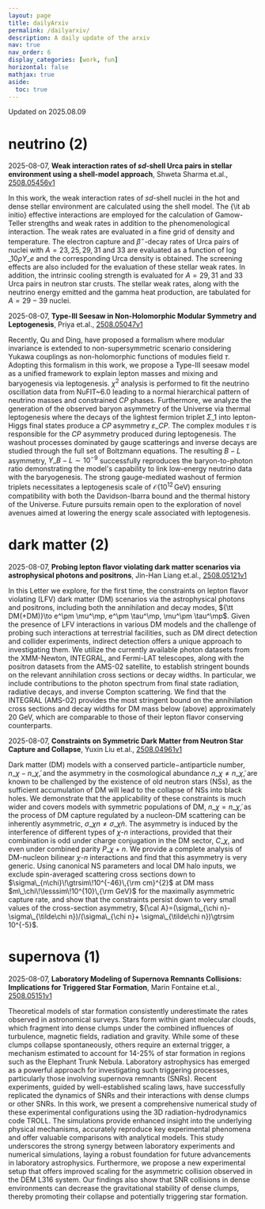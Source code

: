 ```yaml
---
layout: page
title: dailyArxiv
permalink: /dailyarxiv/
description: A daily update of the arxiv
nav: true
nav_order: 6
display_categories: [work, fun]
horizontal: false
mathjax: true
aside:
  toc: true
---
```


 Updated on 2025.08.09
# neutrino (2)

2025-08-07, **Weak interaction rates of $sd$-shell Urca pairs in stellar environment using a shell-model approach**, Shweta Sharma et.al., [2508.05456v1](http://arxiv.org/abs/2508.05456v1)

 In this work, the weak interaction rates of $sd$-shell nuclei in the hot and dense stellar environment are calculated using the shell model. The {\it ab initio} effective interactions are employed for the calculation of Gamow-Teller strengths and weak rates in addition to the phenomenological interaction. The weak rates are evaluated in a fine grid of density and temperature. The electron capture and $\beta^-$-decay rates of Urca pairs of nuclei with $A = 23, 25, 29, 31$ and 33 are evaluated as a function of $\log\_{10} \rho Y\_e$ and the corresponding Urca density is obtained. The screening effects are also included for the evaluation of these stellar weak rates. In addition, the intrinsic cooling strength is evaluated for $A=29,31$ and 33 Urca pairs in neutron star crusts. The stellar weak rates, along with the neutrino energy emitted and the gamma heat production, are tabulated for $A = 29-39$ nuclei.

2025-08-07, **Type-III Seesaw in Non-Holomorphic Modular Symmetry and Leptogenesis**, Priya et.al., [2508.05047v1](http://arxiv.org/abs/2508.05047v1)

 Recently, Qu and Ding, have proposed a formalism where modular invariance is extended to non-supersymmetric scenario considering Yukawa couplings as non-holomorphic functions of modules field $\tau$. Adopting this formalism in this work, we propose a Type-III seesaw model as a unified framework to explain lepton masses and mixing and baryogenesis via leptogenesis. $\chi^2$ analysis is performed to fit the neutrino oscillation data from NuFIT~6.0 leading to a normal hierarchical pattern of neutrino masses and constrained $CP$ phases. Furthermore, we analyze the generation of the observed baryon asymmetry of the Universe via thermal leptogenesis where the decays of the lightest fermion triplet $\Sigma\_1$ into lepton-Higgs final states produce a $CP$ asymmetry $\varepsilon\_{CP}$. The complex modules $\tau$ is responsible for the $CP$ asymmetry produced during leptogenesis. The washout processes dominated by gauge scatterings and inverse decays are studied through the full set of Boltzmann equations. The resulting $B-L$ asymmetry, $Y\_{B-L}\sim 10^{-9}$ successfully reproduces the baryon-to-photon ratio demonstrating the model's capability to link low-energy neutrino data with the baryogenesis. The strong gauge-mediated washout of fermion triplets necessitates a leptogenesis scale of $\mathcal{O}(10^{12}\,\mathrm{GeV})$ ensuring compatibility with both the Davidson-Ibarra bound and the thermal history of the Universe. Future pursuits remain open to the exploration of novel avenues aimed at lowering the energy scale associated with leptogenesis.

# dark matter (2)

2025-08-07, **Probing lepton flavor violating dark matter scenarios via astrophysical photons and positrons**, Jin-Han Liang et.al., [2508.05121v1](http://arxiv.org/abs/2508.05121v1)

 In this Letter we explore, for the first time, the constraints on lepton flavor violating (LFV) dark matter (DM) scenarios via the astrophysical photons and positrons, including both the annihilation and decay modes, ${\tt DM(+DM)}\to e^\pm \mu^\mp, e^\pm \tau^\mp, \mu^\pm \tau^\mp$. Given the presence of LFV interactions in various DM models and the challenge of probing such interactions at terrestrial facilities, such as DM direct detection and collider experiments, indirect detection offers a unique approach to investigating them. We utilize the currently available photon datasets from the XMM-Newton, INTEGRAL, and Fermi-LAT telescopes, along with the positron datasets from the AMS-02 satellite, to establish stringent bounds on the relevant annihilation cross sections or decay widths. In particular, we include contributions to the photon spectrum from final state radiation, radiative decays, and inverse Compton scattering. We find that the INTEGRAL (AMS-02) provides the most stringent bound on the annihilation cross sections and decay widths for DM mass below (above) approximately 20 GeV, which are comparable to those of their lepton flavor conserving counterparts.

2025-08-07, **Constraints on Symmetric Dark Matter from Neutron Star Capture and Collapse**, Yuxin Liu et.al., [2508.04961v1](http://arxiv.org/abs/2508.04961v1)

 Dark matter (DM) models with a conserved particle$-$antiparticle number, $n\_\chi-n\_{\tilde \chi}$, and the asymmetry in the cosmological abundance $n\_\chi\neq n\_{\tilde \chi}$, are known to be challenged by the existence of old neutron stars (NSs), as the sufficient accumulation of DM will lead to the collapse of NSs into black holes. We demonstrate that the applicability of these constraints is much wider and covers models with symmetric populations of DM, $n\_\chi = n\_{\tilde \chi}$, as the process of DM capture regulated by a nucleon-DM scattering can be inherently asymmetric, $\sigma\_{\chi n}\neq \sigma\_{\tilde\chi n}$. The asymmetry is induced by the interference of different types of $\chi$-$n$ interactions, provided that their combination is odd under charge conjugation in the DM sector, $C\_\chi$, and even under combined parity $P\_{\chi + n}$. We provide a complete analysis of DM-nucleon bilinear $\chi$-$n$ interactions and find that this asymmetry is very generic. Using canonical NS parameters and local DM halo inputs, we exclude spin-averaged scattering cross sections down to $\sigma\_{n\chi}\!\gtrsim\!10^{-46}\,{\rm cm}^{2}$ at DM mass $m\_\chi\!\lesssim\!10^{10}\,{\rm GeV}$ for the maximally asymmetric capture rate, and show that the constraints persist down to very small values of the cross-section asymmetry, ${\cal A}=(\sigma\_{\chi n}- \sigma\_{\tilde\chi n})/(\sigma\_{\chi n}+ \sigma\_{\tilde\chi n})\gtrsim 10^{-5}$.

# supernova (1)

2025-08-07, **Laboratory Modeling of Supernova Remnants Collisions: Implications for Triggered Star Formation**, Marin Fontaine et.al., [2508.05151v1](http://arxiv.org/abs/2508.05151v1)

 Theoretical models of star formation consistently underestimate the rates observed in astronomical surveys. Stars form within giant molecular clouds, which fragment into dense clumps under the combined influences of turbulence, magnetic fields, radiation and gravity. While some of these clumps collapse spontaneously, others require an external trigger, a mechanism estimated to account for 14-25% of star formation in regions such as the Elephant Trunk Nebula. Laboratory astrophysics has emerged as a powerful approach for investigating such triggering processes, particularly those involving supernova remnants (SNRs). Recent experiments, guided by well-established scaling laws, have successfully replicated the dynamics of SNRs and their interactions with dense clumps or other SNRs. In this work, we present a comprehensive numerical study of these experimental configurations using the 3D radiation-hydrodynamics code TROLL. The simulations provide enhanced insight into the underlying physical mechanisms, accurately reproduce key experimental phenomena and offer valuable comparisons with analytical models. This study underscores the strong synergy between laboratory experiments and numerical simulations, laying a robust foundation for future advancements in laboratory astrophysics. Furthermore, we propose a new experimental setup that offers improved scaling for the asymmetric collision observed in the DEM L316 system. Our findings also show that SNR collisions in dense environments can decrease the gravitational stability of dense clumps, thereby promoting their collapse and potentially triggering star formation.

